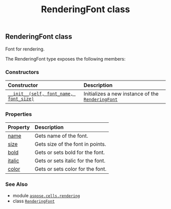 ﻿---
title: RenderingFont class
second_title: Aspose.Cells for Python via .NET API References
description: 
type: docs
weight: 80
url: /aspose.cells.rendering/renderingfont/
is_root: false
---

## RenderingFont class

Font for rendering.



The RenderingFont type exposes the following members:

### Constructors
| Constructor | Description |
| :- | :- |
| [`__init__(self, font_name, font_size)`](/cells/python-net/aspose.cells.rendering/renderingfont/__init__/#str-float) | Initializes a new instance of the [`RenderingFont`](/cells/python-net/aspose.cells.rendering/renderingfont) |


### Properties
| Property | Description |
| :- | :- |
| [name](/cells/python-net/aspose.cells.rendering/renderingfont/name) | Gets name of the font. |
| [size](/cells/python-net/aspose.cells.rendering/renderingfont/size) | Gets size of the font in points. |
| [bold](/cells/python-net/aspose.cells.rendering/renderingfont/bold) | Gets or sets bold for the font. |
| [italic](/cells/python-net/aspose.cells.rendering/renderingfont/italic) | Gets or sets italic for the font. |
| [color](/cells/python-net/aspose.cells.rendering/renderingfont/color) | Gets or sets color for the font. |



### See Also
* module [`aspose.cells.rendering`](..)
* class [`RenderingFont`](/cells/python-net/aspose.cells.rendering/renderingfont)
